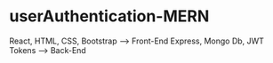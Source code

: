 # userAuthentication-MERN

React, HTML, CSS, Bootstrap --> Front-End
Express, Mongo Db, JWT Tokens --> Back-End
